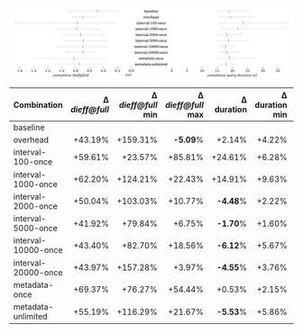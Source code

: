 ![metrics](./metrics.svg)

| Combination | Δ *dieff@full* | Δ *dieff@full* min | Δ *dieff@full* max | Δ duration | Δ duration min | Δ duration max | Δ first result | Δ first result min | Δ first result max | Δ last result | Δ last result min | Δ last result max | Δ http requests | Δ http requests min | Δ http requests max | Queries |
| - | -: | -: | -: | -: | -: | -: | -: | -: | -: | -: | -: | -: | -: | -: | -: | -: |
| baseline |  |  |  |  |  |  |  |  |  |  |  |  |  |  |  | 39 |
| overhead | +43.19% | +159.31% | **-5.09**% | +2.14% | +4.22% | +8.87% | **-16.11**% | **-10.83**% | **-11.73**% | **-12.04**% | **-7.73**% | **-10.24**% | **-18**% | +1% | **-32**% | 39 |
| interval-100-once | +59.61% | +23.57% | +85.81% | +24.61% | +6.28% | +56.03% | +4.45% | **-3.54**% | +23.61% | +8.44% | **-0.40**% | +27.58% | **-2**% | +0% | +10% | 39 |
| interval-1000-once | +62.20% | +124.21% | +22.43% | +14.91% | +9.63% | +49.86% | +5.87% | **-9.27**% | +58.93% | +16.87% | +6.26% | +62.61% | **-26**% | +0% | **-47**% | 39 |
| interval-2000-once | +50.04% | +103.03% | +10.77% | **-4.48**% | +2.22% | **-6.92**% | **-20.24**% | **-11.43**% | **-25.66**% | **-14.74**% | **-8.30**% | **-21.00**% | **-25**% | +0% | **-44**% | 39 |
| interval-5000-once | +41.92% | +79.84% | +6.75% | **-1.70**% | +1.60% | +0.31% | **-18.20**% | **-14.32**% | **-16.46**% | **-13.11**% | **-10.52**% | **-12.23**% | **-18**% | +0% | **-23**% | 39 |
| interval-10000-once | +43.40% | +82.70% | +18.56% | **-6.12**% | +5.67% | **-17.72**% | **-21.83**% | **-11.50**% | **-33.74**% | **-16.75**% | **-9.24**% | **-27.92**% | **-27**% | +0% | **-50**% | 39 |
| interval-20000-once | +43.97% | +157.28% | +3.97% | **-4.55**% | +3.76% | **-11.41**% | **-21.55**% | **-7.92**% | **-31.94**% | **-15.64**% | **-7.13**% | **-25.52**% | **-26**% | +0% | **-46**% | 39 |
| metadata-once | +69.37% | +76.27% | +54.44% | +0.53% | +2.15% | +11.93% | **-14.07**% | **-8.77**% | **-0.85**% | **-8.84**% | **-9.83**% | +6.16% | **-27**% | +0% | **-50**% | 39 |
| metadata-unlimited | +55.19% | +116.29% | +21.67% | **-5.53**% | +5.86% | **-16.54**% | **-19.03**% | **-6.31**% | **-31.20**% | **-14.53**% | **-5.08**% | **-25.52**% | **-27**% | +0% | **-50**% | 39 |
